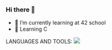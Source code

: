 ### Hi there 👋

- 🌱 I’m currently learning at 42 school
- 💬 Learning C
 
 LANGUAGES AND TOOLS:
<img src="https://cdn.jsdelivr.net/gh/devicons/devicon/icons/vscode/vscode-original.svg" />
